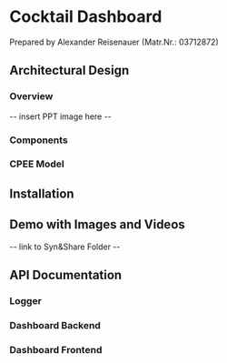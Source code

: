 # Cocktail Dashboard

Prepared by Alexander Reisenauer (Matr.Nr.: 03712872)

## Architectural Design

### Overview

-- insert PPT image here -- 

### Components

### CPEE Model

## Installation

## Demo with Images and Videos 

-- link to Syn&Share Folder --

## API Documentation

### Logger

### Dashboard Backend

### Dashboard Frontend
